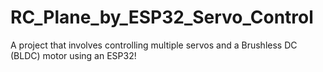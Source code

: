 # RC_Plane_by_ESP32_Servo_Control
A project that involves controlling multiple servos and a Brushless DC (BLDC) motor using an ESP32! 

